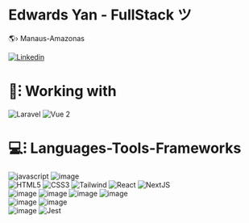 <h1 >Edwards Yan - FullStack  ツ </h1>
🌎› Manaus-Amazonas<br>

[![Linkedin](https://img.shields.io/badge/LinkedIn-253F7C?style=for-the-badge&logo=linkedin&logoColor=white)](https://www.linkedin.com/in/yan-edwards-03924a23b/) 


<h1>🚀⁝ Working with</h1>

![Laravel](https://img.shields.io/badge/Laravel-253F7C?style=for-the-badge&logo=laravel&logoColor=white)
![Vue 2](https://img.shields.io/badge/Vue%202-0F193E?style=for-the-badge&logo=vue.js&logoColor=white)


<h1 >💻⁝ Languages-Tools-Frameworks<br></h1>

![javascript](https://img.shields.io/badge/JavaScript-0F193E?style=for-the-badge&logo=javascript&logoColor=white)
![image](https://img.shields.io/badge/TypeScript-253F7C?style=for-the-badge&logo=typescript&logoColor=white)<br>
![HTML5](https://img.shields.io/badge/html5-0F193E?style=for-the-badge&logo=html5&logoColor=white)
![CSS3](https://img.shields.io/badge/css-253F7C?style=for-the-badge&logo=css3&logoColor=white)
![Tailwind](https://img.shields.io/badge/Tailwind-0F193E?style=for-the-badge&logo=tailwind-css&logoColor=white)
![React](https://img.shields.io/badge/React-253F7C?style=for-the-badge&logo=react&logoColor=white)
![NextJS](https://img.shields.io/badge/next%20js-0F193E?style=for-the-badge&logo=nextdotjs&logoColor=white)<br>
 ![image](https://img.shields.io/badge/Node%20js-253F7C?style=for-the-badge&logo=nodedotjs&logoColor=white)
![image](https://img.shields.io/badge/Express%20js-0F193E?style=for-the-badge&logo=express&logoColor=white)
![image](https://img.shields.io/badge/nestjs-253F7C?style=for-the-badge&logo=nestjs&logoColor=white)
![image](https://img.shields.io/badge/fastify-0F193E?style=for-the-badge&logo=fastify&logoColor=white) <br>
![image](https://img.shields.io/badge/PostgreSQL-253F7C?style=for-the-badge&logo=postgresql&logoColor=white) 
![image](https://img.shields.io/badge/Prisma-0F193E?style=for-the-badge&logo=Prisma&logoColor=white)<br>
![image](https://img.shields.io/badge/Vite-253F7C?style=for-the-badge&logo=vite&logoColor=white)
![Jest](https://img.shields.io/badge/-jest-0F193E?style=for-the-badge&logo=jest&logoColor=white)
<br>


